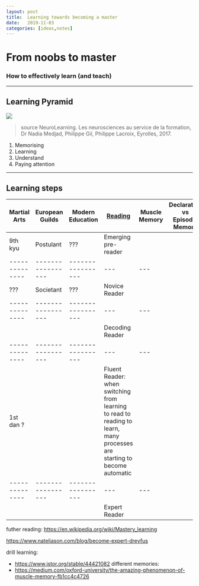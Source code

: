 ```yaml
---
layout: post
title:  Learning towards becoming a master
date:   2019-11-03
categories: [ideas,notes]
---
```


# From noobs to master

### How to effectively learn (and teach)

---

## Learning Pyramid

![](https://www.lemonlearning.fr/storage/nova/attachments/capture-decran-2019-12-04-a-165934-5de7d80249827.png)

> source NeuroLearning. Les neurosciences au service de la formation, Dr Nadia Medjad, Philippe Gil, Philippe Lacroix, Eyrolles, 2017.

1. Memorising
2. Learning
3. Understand
4. Paying attention

---

## Learning steps

| Martial Arts | European Guilds | Modern Education| [Reading](https://en.wikipedia.org/wiki/Learning_to_read)  | Muscle Memory | Declarative vs Episodic Memory |
|--------------|-----------------|-----------------|---|---|---|
| 9th kyu      |   Postulant     |       ???       | Emerging pre-reader |    |    |
|--------------|-----------------|-----------------|---|---|
|     ???      |   Societant     |       ???       | Novice Reader |    |    |
|--------------|-----------------|-----------------|---|---|
|              |                 |                 |Decoding Reader|       |    |
|--------------|-----------------|-----------------|---|---|
| 1st dan ?    |                 |                 |Fluent Reader: when switching from learning to read to reading to learn,  many processes are starting to become automatic|       |    |
|--------------|-----------------|-----------------|---|---|
|              |                 |                 |Expert Reader|      |    |

futher reading:
https://en.wikipedia.org/wiki/Mastery_learning

https://www.nateliason.com/blog/become-expert-dreyfus

drill learning:    
* https://www.jstor.org/stable/44421082
different memories:    
* https://medium.com/oxford-university/the-amazing-phenomenon-of-muscle-memory-fb1cc4c4726
